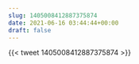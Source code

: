 ```yaml
---
slug: 1405008412887375874
date: 2021-06-16 03:44:44+00:00
draft: false
---
```


{{< tweet 1405008412887375874 >}}
